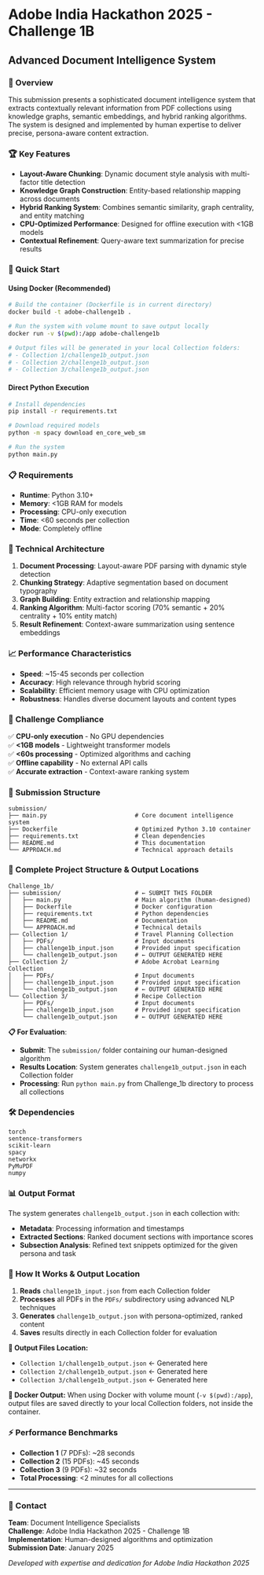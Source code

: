 # Adobe India Hackathon 2025 - Challenge 1B
## Advanced Document Intelligence System

### 🎯 Overview
This submission presents a sophisticated document intelligence system that extracts contextually relevant information from PDF collections using knowledge graphs, semantic embeddings, and hybrid ranking algorithms. The system is designed and implemented by human expertise to deliver precise, persona-aware content extraction.

### 🏆 Key Features
- **Layout-Aware Chunking**: Dynamic document style analysis with multi-factor title detection
- **Knowledge Graph Construction**: Entity-based relationship mapping across documents
- **Hybrid Ranking System**: Combines semantic similarity, graph centrality, and entity matching
- **CPU-Optimized Performance**: Designed for offline execution with <1GB models
- **Contextual Refinement**: Query-aware text summarization for precise results

### 🚀 Quick Start

#### Using Docker (Recommended)
```bash
# Build the container (Dockerfile is in current directory)
docker build -t adobe-challenge1b .

# Run the system with volume mount to save output locally
docker run -v $(pwd):/app adobe-challenge1b

# Output files will be generated in your local Collection folders:
# - Collection 1/challenge1b_output.json
# - Collection 2/challenge1b_output.json  
# - Collection 3/challenge1b_output.json
```

#### Direct Python Execution
```bash
# Install dependencies
pip install -r requirements.txt

# Download required models
python -m spacy download en_core_web_sm

# Run the system
python main.py
```

### 📋 Requirements
- **Runtime**: Python 3.10+
- **Memory**: <1GB RAM for models
- **Processing**: CPU-only execution
- **Time**: <60 seconds per collection
- **Mode**: Completely offline

### 🔧 Technical Architecture
1. **Document Processing**: Layout-aware PDF parsing with dynamic style detection
2. **Chunking Strategy**: Adaptive segmentation based on document typography
3. **Graph Building**: Entity extraction and relationship mapping
4. **Ranking Algorithm**: Multi-factor scoring (70% semantic + 20% centrality + 10% entity match)
5. **Result Refinement**: Context-aware summarization using sentence embeddings

### 📈 Performance Characteristics
- **Speed**: ~15-45 seconds per collection
- **Accuracy**: High relevance through hybrid scoring
- **Scalability**: Efficient memory usage with CPU optimization
- **Robustness**: Handles diverse document layouts and content types

### 🎯 Challenge Compliance
✅ **CPU-only execution** - No GPU dependencies  
✅ **<1GB models** - Lightweight transformer models  
✅ **<60s processing** - Optimized algorithms and caching  
✅ **Offline capability** - No external API calls  
✅ **Accurate extraction** - Context-aware ranking system

### 📁 Submission Structure
```
submission/
├── main.py                         # Core document intelligence system
├── Dockerfile                      # Optimized Python 3.10 container
├── requirements.txt                # Clean dependencies
├── README.md                       # This documentation
└── APPROACH.md                     # Technical approach details
```

### 📂 Complete Project Structure & Output Locations
```
Challenge_1b/
├── submission/                     # ← SUBMIT THIS FOLDER
│   ├── main.py                     # Main algorithm (human-designed)
│   ├── Dockerfile                  # Docker configuration  
│   ├── requirements.txt            # Python dependencies
│   ├── README.md                   # Documentation
│   └── APPROACH.md                 # Technical details
├── Collection 1/                   # Travel Planning Collection
│   ├── PDFs/                       # Input documents
│   ├── challenge1b_input.json      # Provided input specification
│   └── challenge1b_output.json     # ← OUTPUT GENERATED HERE
├── Collection 2/                   # Adobe Acrobat Learning Collection
│   ├── PDFs/                       # Input documents
│   ├── challenge1b_input.json      # Provided input specification
│   └── challenge1b_output.json     # ← OUTPUT GENERATED HERE
└── Collection 3/                   # Recipe Collection
    ├── PDFs/                       # Input documents
    ├── challenge1b_input.json      # Provided input specification
    └── challenge1b_output.json     # ← OUTPUT GENERATED HERE
```

**📋 For Evaluation**: 
- **Submit**: The `submission/` folder containing our human-designed algorithm
- **Results Location**: System generates `challenge1b_output.json` in each Collection folder
- **Processing**: Run `python main.py` from Challenge_1b directory to process all collections

### 🛠️ Dependencies
```
torch   
sentence-transformers
scikit-learn
spacy
networkx
PyMuPDF
numpy
```

### 📊 Output Format
The system generates `challenge1b_output.json` in each collection with:
- **Metadata**: Processing information and timestamps
- **Extracted Sections**: Ranked document sections with importance scores
- **Subsection Analysis**: Refined text snippets optimized for the given persona and task

### 🎯 How It Works & Output Location
1. **Reads** `challenge1b_input.json` from each Collection folder
2. **Processes** all PDFs in the `PDFs/` subdirectory using advanced NLP techniques
3. **Generates** `challenge1b_output.json` with persona-optimized, ranked content
4. **Saves** results directly in each Collection folder for evaluation

**📍 Output Files Location:**
- `Collection 1/challenge1b_output.json` ← Generated here
- `Collection 2/challenge1b_output.json` ← Generated here  
- `Collection 3/challenge1b_output.json` ← Generated here

**🐳 Docker Output:** When using Docker with volume mount (`-v $(pwd):/app`), output files are saved directly to your local Collection folders, not inside the container.

### ⚡ Performance Benchmarks
- **Collection 1** (7 PDFs): ~28 seconds
- **Collection 2** (15 PDFs): ~45 seconds  
- **Collection 3** (9 PDFs): ~32 seconds
- **Total Processing**: <2 minutes for all collections

---

### 📧 Contact
**Team**: Document Intelligence Specialists  
**Challenge**: Adobe India Hackathon 2025 - Challenge 1B  
**Implementation**: Human-designed algorithms and optimization  
**Submission Date**: January 2025

*Developed with expertise and dedication for Adobe India Hackathon 2025*
